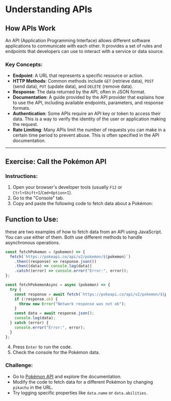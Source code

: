 # Understanding APIs

## How APIs Work

An API (Application Programming Interface) allows different software applications to communicate with each other. It provides a set of rules and endpoints that developers can use to interact with a service or data source.

### Key Concepts:

- **Endpoint**: A URL that represents a specific resource or action.
- **HTTP Methods**: Common methods include `GET` (retrieve data), `POST` (send data), `PUT` (update data), and `DELETE` (remove data).
- **Response**: The data returned by the API, often in JSON format.
- **Documentation**: A guide provided by the API provider that explains how to use the API, including available endpoints, parameters, and response formats. 
- **Authentication**: Some APIs require an API key or token to access their data. This is a way to verify the identity of the user or application making the request.
- **Rate Limiting**: Many APIs limit the number of requests you can make in a certain time period to prevent abuse. This is often specified in the API documentation.


---

## Exercise: Call the Pokémon API

### Instructions:

1. Open your browser's developer tools (usually `F12` or `Ctrl+Shift+I`/`Cmd+Option+I`).
2. Go to the "Console" tab.
3. Copy and paste the following code to fetch data about a Pokémon:

## Function to Use: 
these are two examples of how to fetch data from an API using JavaScript. You can use either of them. Both use different methods to handle asynchronous operations.



```javascript
const fetchPokemon = (pokemon) => {
  fetch(`https://pokeapi.co/api/v2/pokemon/${pokemon}`)
    .then((response) => response.json())
    .then((data) => console.log(data))
    .catch((error) => console.error("Error:", error));
};

const fetchPokemonAsync = async (pokemon) => {
  try {
    const response = await fetch(`https://pokeapi.co/api/v2/pokemon/${pokemon}`);
    if (!response.ok) {
      throw new Error("Network response was not ok");
    }
    const data = await response.json();
    console.log(data);
  } catch (error) {
    console.error("Error:", error);
  }
};
```

4. Press `Enter` to run the code.
5. Check the console for the Pokémon data.

### Challenge:

- Go to [Pokémon API](https://pokeapi.co/docs/v2#pokemon) and explore the documentation.
- Modify the code to fetch data for a different Pokémon by changing `pikachu` in the URL.
- Try logging specific properties like `data.name` or `data.abilities`.

